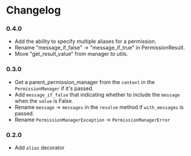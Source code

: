 # Changelog

### 0.4.0
- Add the ability to specify multiple aliases for a permission.
- Rename "message_if_false" -> "message_if_true" in PermissionResult.
- Move "get_result_value" from manager to utils.

### 0.3.0
- Get a parent_permission_manager from the `context` in the `PermissionManager` if it's passed.
- Add `message_if_false` that indicating whether to include the `message` when the `value` is False.
- Rename `message` -> `messages` in the `resolve` method if `with_messages` is passed.
- Rename `PermissionManagerException` -> `PermissionManagerError`

### 0.2.0
- Add `alias` decorator
